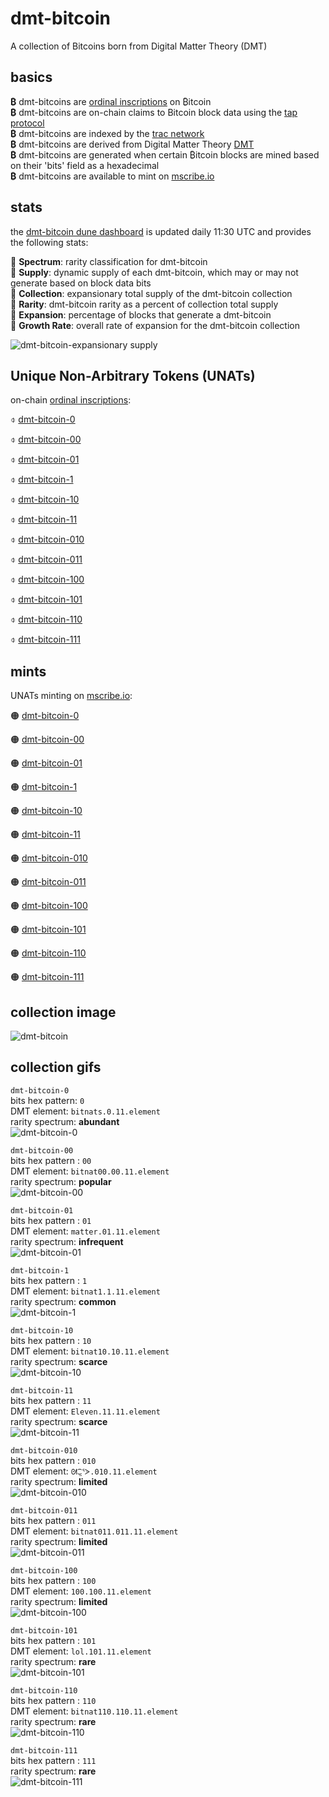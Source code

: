 # dmt-bitcoin  

A collection of Bitcoins born from Digital Matter Theory (DMT)

## basics

**₿** dmt-bitcoins are [ordinal inscriptions](https://docs.ordinals.com/) on ₿itcoin  
**₿** dmt-bitcoins are on-chain claims to Bitcoin block data using the [tap protocol](https://github.com/Trac-Systems/tap-protocol-specs)  
**₿** dmt-bitcoins are indexed by the [trac network](https://trac.network)  
**₿** dmt-bitcoins are derived from Digital Matter Theory [DMT](https://digital-matter-theory.gitbook.io/digital-matter-theory)  
**₿** dmt-bitcoins are generated when certain ₿itcoin blocks are mined based on their 'bits' field as a hexadecimal  
**₿** dmt-bitcoins are available to mint on [mscribe.io](https://mscribe.io/nats?t=latest)  

## stats

the [dmt-bitcoin dune dashboard](https://dune.com/bitgnat/dmt-bitcoin) is updated daily 11:30 UTC and provides the following stats:  

📙 **Spectrum**: rarity classification for dmt-bitcoin  
📙 **Supply**: dynamic supply of each dmt-bitcoin, which may or may not generate based on block data bits  
📙 **Collection**: expansionary total supply of the dmt-bitcoin collection  
📙 **Rarity**: dmt-bitcoin rarity as a percent of collection total supply  
📙 **Expansion**: percentage of blocks that generate a dmt-bitcoin  
📙 **Growth Rate**: overall rate of expansion for the dmt-bitcoin collection    

![dmt-bitcoin-expansionary supply](images/gif/expansion.gif)  

## Unique Non-Arbitrary Tokens (UNATs)

on-chain [ordinal inscriptions](https://ordinals.com):

⌽ [dmt-bitcoin-0](https://ordinals.com/inscription/79fba8825654ff5cc64e3783cde119151a8c96d9995a3c9a912eb2cb3de779e4i2)  

⌽ [dmt-bitcoin-00](https://ordinals.com/inscription/79fba8825654ff5cc64e3783cde119151a8c96d9995a3c9a912eb2cb3de779e4i1)  

⌽ [dmt-bitcoin-01](https://ordinals.com/inscription/79fba8825654ff5cc64e3783cde119151a8c96d9995a3c9a912eb2cb3de779e4i3)  

⌽ [dmt-bitcoin-1](https://ordinals.com/inscription/79fba8825654ff5cc64e3783cde119151a8c96d9995a3c9a912eb2cb3de779e4i2)  

⌽ [dmt-bitcoin-10](https://ordinals.com/inscription/79fba8825654ff5cc64e3783cde119151a8c96d9995a3c9a912eb2cb3de779e4i4)  

⌽ [dmt-bitcoin-11](https://ordinals.com/inscription/79fba8825654ff5cc64e3783cde119151a8c96d9995a3c9a912eb2cb3de779e4i6)  

⌽ [dmt-bitcoin-010](https://ordinals.com/inscription/79fba8825654ff5cc64e3783cde119151a8c96d9995a3c9a912eb2cb3de779e4i5)  

⌽ [dmt-bitcoin-011](https://ordinals.com/inscription/79fba8825654ff5cc64e3783cde119151a8c96d9995a3c9a912eb2cb3de779e4i7)  

⌽ [dmt-bitcoin-100](https://ordinals.com/inscription/79fba8825654ff5cc64e3783cde119151a8c96d9995a3c9a912eb2cb3de779e4i8)  

⌽ [dmt-bitcoin-101](https://ordinals.com/inscription/79fba8825654ff5cc64e3783cde119151a8c96d9995a3c9a912eb2cb3de779e4i9)  

⌽ [dmt-bitcoin-110](https://ordinals.com/inscription/79fba8825654ff5cc64e3783cde119151a8c96d9995a3c9a912eb2cb3de779e4i10)  

⌽ [dmt-bitcoin-111](https://ordinals.com/inscription/79fba8825654ff5cc64e3783cde119151a8c96d9995a3c9a912eb2cb3de779e4i11)  

## mints

UNATs minting on [mscribe.io](https://mscribe.io/nats?t=latest):

🟠 [dmt-bitcoin-0](https://mscribe.io/nats/)  

🟠 [dmt-bitcoin-00](https://mscribe.io/nats/)  

🟠 [dmt-bitcoin-01](https://mscribe.io/nats/)  

🟠 [dmt-bitcoin-1](https://mscribe.io/nats/)  

🟠 [dmt-bitcoin-10](https://mscribe.io/nats/)  

🟠 [dmt-bitcoin-11](https://mscribe.io/nats/)  

🟠 [dmt-bitcoin-010](https://mscribe.io/nats/)  

🟠 [dmt-bitcoin-011](https://mscribe.io/nats/)  

🟠 [dmt-bitcoin-100](https://mscribe.io/nats/)  

🟠 [dmt-bitcoin-101](https://mscribe.io/nats/)  

🟠 [dmt-bitcoin-110](https://mscribe.io/nats/)  

🟠 [dmt-bitcoin-111](https://mscribe.io/nats/)  

## collection image

![dmt-bitcoin](images/)

## collection gifs

`dmt-bitcoin-0`    
bits hex pattern: `0`  
DMT element: `bitnats.0.11.element`  
rarity spectrum: **abundant**  
![dmt-bitcoin-0](images/)

`dmt-bitcoin-00`  
bits hex pattern : `00`  
DMT element: `bitnat00.00.11.element`  
rarity spectrum: **popular**  
![dmt-bitcoin-00](images/)

`dmt-bitcoin-01`  
bits hex pattern : `01`  
DMT element: `matter.01.11.element`  
rarity spectrum: **infrequent**  
![dmt-bitcoin-01](images/)

`dmt-bitcoin-1`  
bits hex pattern : `1`  
DMT element: `bitnat1.1.11.element`  
rarity spectrum: **common**  
![dmt-bitcoin-1](images/)

`dmt-bitcoin-10`  
bits hex pattern : `10`  
DMT element: `bitnat10.10.11.element`  
rarity spectrum: **scarce**  
![dmt-bitcoin-10](images/)

`dmt-bitcoin-11`  
bits hex pattern : `11`  
DMT element: `Eleven.11.11.element`  
rarity spectrum: **scarce**  
![dmt-bitcoin-11](images/)

`dmt-bitcoin-010`  
bits hex pattern : `010`  
DMT element: `ᘛ⁐̤ᕐᐷ.010.11.element`  
rarity spectrum: **limited**  
![dmt-bitcoin-010](images/)

`dmt-bitcoin-011`  
bits hex pattern : `011`  
DMT element: `bitnat011.011.11.element`  
rarity spectrum: **limited**  
![dmt-bitcoin-011](images/)

`dmt-bitcoin-100`  
bits hex pattern : `100`  
DMT element: `100.100.11.element`  
rarity spectrum: **limited**  
![dmt-bitcoin-100](images/)

`dmt-bitcoin-101`  
bits hex pattern : `101`  
DMT element: `lol.101.11.element`  
rarity spectrum: **rare**  
![dmt-bitcoin-101](images/)

`dmt-bitcoin-110`  
bits hex pattern : `110`  
DMT element: `bitnat110.110.11.element`  
rarity spectrum: **rare**  
![dmt-bitcoin-110](images/)

`dmt-bitcoin-111`  
bits hex pattern : `111`  
rarity spectrum: **rare**  
![dmt-bitcoin-111](images/)
